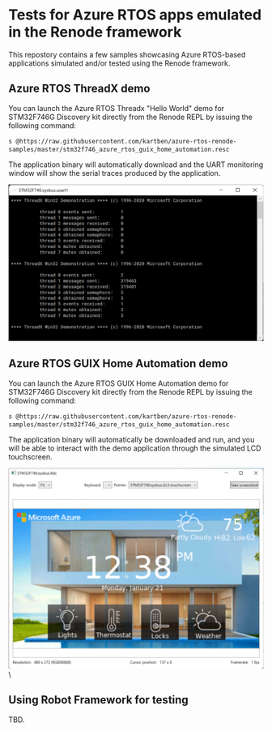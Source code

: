 # Tests for Azure RTOS apps emulated in the Renode framework

This repostory contains a few samples showcasing Azure RTOS-based applications simulated and/or tested using the Renode framework.

## Azure RTOS ThreadX demo

You can launch the Azure RTOS Threadx "Hello World" demo for STM32F746G Discovery kit directly from the Renode REPL by issuing the following command: 

```
s @https://raw.githubusercontent.com/kartben/azure-rtos-renode-samples/master/stm32f746_azure_rtos_guix_home_automation.resc
```

The application binary will automatically download and the UART monitoring window will show the serial traces produced by the application.

![Azure RTOS ThreadX Demo running in Renode](assets/threadx-demo.png)

## Azure RTOS GUIX Home Automation demo

You can launch the Azure RTOS GUIX Home Automation demo for STM32F746G Discovery kit directly from the Renode REPL by issuing the following command: 

```
s @https://raw.githubusercontent.com/kartben/azure-rtos-renode-samples/master/stm32f746_azure_rtos_guix_home_automation.resc
```

The application binary will automatically be downloaded and run, and you will be able to interact with the demo application through the simulated LCD touchscreen. 

![Azure RTOS GUIX Home Automation Demo running in Renode](assets/guix-demo.png)\

## Using Robot Framework for testing

TBD.